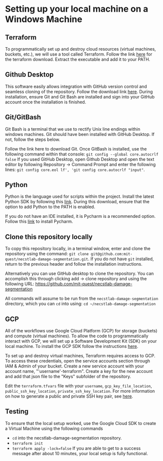 # Setting up your local machine on a Windows Machine

## Terraform

To programmatically set up and destroy cloud resources (virtual machines, buckets, etc.), we will use a tool called Terraform. Follow the link [here](https://www.terraform.io/downloads.html) for the terraform download. Extract the executable and add it to your PATH.

## Github Desktop

This software easily allows integration with GitHub version control and seamless cloning of the repository. Follow the download link [here](https://desktop.github.com/). During installation, ensure Git and Git Bash are installed and sign into your GitHub account once the installation is finished.

## Git/GitBash

Git Bash is a terminal that we use to rectify Unix line endings within windows machines. Git should have been installed with GitHub Desktop. If not, follow the steps below.

Follow the link here to download Git. Once GitBash is installed, use the following command within that console: `git config --global core.autocrlf false`
If you used GitHub Desktop, open Github Desktop and open the text editor by following Repository -> Command Prompt and enter the following lines: `git config core.eol lf', 'git config core.autocrlf "input"`.

## Python
Python is the language used for scripts within the project. Install the latest Python SDK by following this [link](https://www.python.org/downloads/). During this download, ensure that the option to add Python to the PATH is enabled.

If you do not have an IDE installed, it is Pycharm is a recommended option. Follow this [link](https://www.jetbrains.com/help/pycharm/installation-guide.html#standalone) to install Pycharm.

## Clone this repository locally

To copy this repository locally, in a terminal window, enter and clone the repository using the command: `git clone git@github.com:mit-quest/necstlab-damage-segmentation.git`. 
If you do not have `git` installed, return to the previous header and follow the installation instructions.

Alternatively you can use GitHub desktop to clone the repository. You can accomplish this through clicking add -> clone repository and using the following URL: https://github.com/mit-quest/necstlab-damage-segmentation

All commands will assume to be run from the `necstlab-damage-segmentation` directory, which you can `cd` into using: `cd ~/necstlab-damage-segmentation`

## GCP

All of the workflows use Google Cloud Platform (GCP) for storage (buckets) and compute (virtual machines). To allow the code to programmatically interact with GCP, we will set up a Software Development Kit (SDK) on your local machine. To install the GCP SDK follow the instructions [here](https://cloud.google.com/sdk/docs/downloads-interactive).

To set up and destroy virtual machines, Terraform requires access to GCP. To access these credentials, open the service accounts section through IAM & Admin of your bucket. Create a new service account with your account name, "'username'-terraform". Create a key for the new account and add that json file to the "Keys" subfolder of the repository.

Edit the `terraform.tfvars` file with your `username`, `gcp_key_file_location`, `public_ssh_key_location`, `private_ssh_key_location`. For more information on how to generate a public and private SSH key pair, see [here](https://help.github.com/en/articles/generating-a-new-ssh-key-and-adding-it-to-the-ssh-agent).

## Testing

To ensure that the local setup worked, use the Google Cloud SDK to create a Virtual Machine using the following commands
  - `cd` into the necstlab-damage-segmentation repository.
  - `terraform init`
  - `terraform apply -lock=false`
 If you are able to get to a success message after about 10 minutes, your local setup is fully functional.


